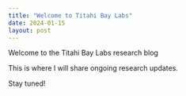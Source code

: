 ```yaml
---
title: "Welcome to Titahi Bay Labs"
date: 2024-01-15
layout: post
---
```


Welcome to the Titahi Bay Labs research blog

This is where I will share ongoing research updates.

Stay tuned!